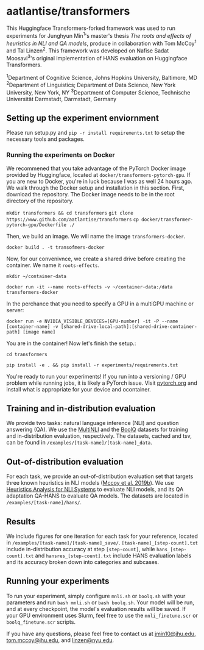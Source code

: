 # aatlantise/transformers

This Huggingface Transformers-forked framework was used to run experiments for Junghyun Min<sup>1</sup>'s master's thesis <i>The roots and effects of heuristics in NLI and QA models</i>, produce in collaboration with Tom McCoy<sup>1</sup> and Tal Linzen<sup>2</sup>. This framework was developed on Nafise Sadat Moosavi<sup>3</sup>'s original implementation of HANS evaluation on Huggingface Transformers.

<sup>1</sup>Department of Cognitive Science, Johns Hopkins University, Baltimore, MD
<sup>2</sup>Department of Linguistics; Department of Data Science, New York University, New York, NY
<sup>3</sup>Department of Computer Science, Technische Universität Darmstadt, Darmstadt, Germany


## Setting up the experiment enviornment

Please run setup.py and `pip -r install requirements.txt` to setup the necessary tools and packages.

### Running the experiments on Docker

We recommened that you take advantage of the PyTorch Docker image provided by Huggingface, located at `docker/transformers-pytorch-gpu`. If you are new to Docker, you're in luck because I was as well 24 hours ago.
We walk through the Docker setup and installation in this section.
First, download the repository. The Docker image needs to be in the root directory of the repository.

`mkdir transformers && cd transformers`
`git clone https://www.github.com/aatlantise/transformers`
`cp docker/transformer-pytorch-gpu/Dockerfile ./`

Then, we build an image. We will name the image `transformers-docker`.

`docker build . -t transofmers-docker`

Now, for our convenivnce, we create a shared drive before creating the container. We name it `roots-effects`.

`mkdir ~/container-data`

`docker run -it --name roots-effects -v ~/container-data:/data transformers-docker`

In the perchance that you need to specify a GPU in a multiGPU machine or server:

`docker run -e NVIDIA_VISIBLE_DEVICES=[GPU-number] -it -P --name [container-name] -v [shared-drive-local-path]:[shared-drive-container-path] [image name]`

You are in the container! Now let's finish the setup.:

`cd transformers`

`pip install -e . && pip install -r experiments/requirements.txt`

You're ready to run your experiments! If you run into a versioning / GPU problem while running jobs, it is likely a PyTorch issue. Visit [pytorch.org](https://www.pytorch.org) and install what is appropriate for your device and ocontainer.


## Training and in-distribution evaluation

We provide two tasks: natural language inference (NLI) and question answering (QA). We use the [MultiNLI](https://github.com/nyu-mll/multiNLI) and the [BoolQ](https://github.com/google-research-datasets/boolean-questions) datasets for training and in-distribution evaluation, respectively. The datasets, cached and tsv, can be found in `/examples/[task-name]/[task-name]_data`.

## Out-of-distribution evaluation

For each task, we provide an out-of-distribution evaluation set that targets three known heuristics in NLI models ([Mccoy et al. 2019b](https://www.aclweb.org/anthology/P19-1334/)). We use [Heuristics Analysis for NLI Systems](https://github.com/tommccoy1/hans) to evaluate NLI models, and its QA adaptation QA-HANS to evaluate QA models. The datasets are located in `/examples/[task-name]/hans/`.

## Results

We include figures for one iteration for each task for your reference, located in `/examples/[task-name]/[task-name]_save/`. `[task-name]_[step-count].txt` include in-distribution accuracy at step `[step-count]`, while `hans_[step-count].txt` and `hansres_[step-count].txt` include HANS evaluation labels and its accuracy broken down into categories and subcases.

## Running your experiments

To run your experiment, simply configure `mnli.sh` or `boolq.sh` with your parameters and run ```bash mnli.sh``` or ```bash boolq.sh```. Your model will be run, and at every checkpoint, the model's evaluation results will be saved.
If your GPU environment uses Slurm, feel free to use the `mnli_finetune.scr` or `boolq_finetune.scr` scripts.


If you have any questions, please feel free to contact us at jmin10@jhu.edu, tom.mccoy@jhu.edu, and linzen@nyu.edu.

